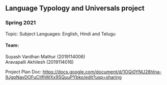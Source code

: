 ## Language Typology and Universals project
### Spring 2021
Topic: Subject
Languages: English, Hindi and Telugu
#### Team:
Suyash Vardhan Mathur (2019114006)  
Aravapalli Akhilesh (2019114016)

Project Plan Doc: https://docs.google.com/document/d/1OQi0YNU28hIna-9JgpNavDOFuClIfhWXx9SQuuPYbko/edit?usp=sharing
